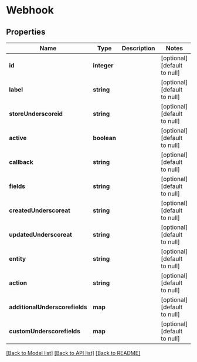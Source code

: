 # Webhook

## Properties
Name | Type | Description | Notes
------------ | ------------- | ------------- | -------------
**id** | **integer** |  | [optional] [default to null]
**label** | **string** |  | [optional] [default to null]
**storeUnderscoreid** | **string** |  | [optional] [default to null]
**active** | **boolean** |  | [optional] [default to null]
**callback** | **string** |  | [optional] [default to null]
**fields** | **string** |  | [optional] [default to null]
**createdUnderscoreat** | **string** |  | [optional] [default to null]
**updatedUnderscoreat** | **string** |  | [optional] [default to null]
**entity** | **string** |  | [optional] [default to null]
**action** | **string** |  | [optional] [default to null]
**additionalUnderscorefields** | **map** |  | [optional] [default to null]
**customUnderscorefields** | **map** |  | [optional] [default to null]

[[Back to Model list]](../README.md#documentation-for-models) [[Back to API list]](../README.md#documentation-for-api-endpoints) [[Back to README]](../README.md)



